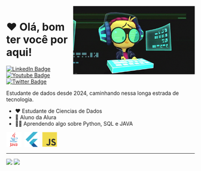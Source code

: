 <img src = "banner.gif.gif" width = "325px" align = "right">

# ❤ Olá, bom ter você por aqui!
  <div id="badges">
  <a href = "https://www.linkedin.com/in/maiconleal-dados/">
    <img src="https://img.shields.io/badge/LinkedIn-blue?style=for-the-badge&logo=linkedin&logoColor=white" alt="LinkedIn Badge"/>
  </a>
  <a href = "https://www.youtube.com/@TioLeal.">
  <img src="https://img.shields.io/badge/YouTube-red?style=for-the-badge&logo=youtube&logoColor=white" alt="Youtube Badge"/>
  </a>
  <a href = "https://x.com/apenasfalhas"> 
  <img src="https://img.shields.io/badge/Twitter-blue?style=for-the-badge&logo=twitter&logoColor=white" alt="Twitter Badge"/>
  </a>
</div>

Estudante de dados desde 2024, caminhando nessa longa estrada de tecnologia.

- ❤ Estudante de Ciencias de Dados
- 💙 Aluno da Alura
- 👩‍💻 Aprendendo algo sobre Python, SQL e JAVA

<div>
  
  <i class="devicon-python-plain colored"></i>
  <img src="https://github.com/devicons/devicon/blob/master/icons/java/java-original-wordmark.svg" title="Java" alt="Java" width="40" height="40"/>&nbsp;
  <img src="https://github.com/devicons/devicon/blob/master/icons/flutter/flutter-original.svg" title="Flutter" alt="Flutter" width="40" height="40"/>&nbsp;
  <img src="https://github.com/devicons/devicon/blob/master/icons/javascript/javascript-original.svg" title="JavaScript" alt="JavaScript" width="40" height="40"/>&nbsp;
</div>

---


<div align = "left">
<img height = "200em" src="https://github-readme-stats.vercel.app/api/top-langs/?username=mkleal&show_icons=true&theme=bear&count_private=true"/>
<img height = "200em" src="https://github-readme-stats.vercel.app/api?username=mkleal&show_icons=true&show_icons=true&theme=bear&count_private=true" />
</div>
